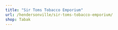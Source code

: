 ```yaml
---
title: "Sir Toms Tobacco Emporium"
url: /hendersonville/sir-toms-tobacco-emporium/
shop: Tabak
---
```


